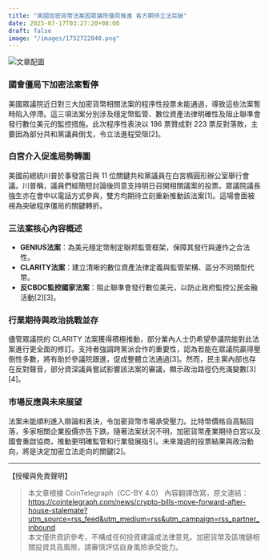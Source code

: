 ```yaml
---
title: "美國加密貨幣法案因眾議院僵局推進 各方期待立法突破"
date: 2025-07-17T03:27:20+08:00
draft: false
image: "/images/1752722840.png"
---
```


![文章配圖](/images/1752722840.png)

### 國會僵局下加密法案暫停
美國眾議院近日對三大加密貨幣相關法案的程序性投票未能通過，導致這些法案暫時陷入停滯。這三項法案分別涉及穩定幣監管、數位資產法律明確性及阻止聯準會發行數位美元的監控措施。此次程序性表決以 196 票贊成對 223 票反對落敗，主要因為部分共和黨議員倒戈，令立法進程受阻[2]。

### 白宮介入促進局勢轉圜
美國前總統川普於事發當日與 11 位關鍵共和黨議員在白宮橢圓形辦公室舉行會議。川普稱，議員們經簡短討論後同意支持明日召開相關議案的投票。眾議院議長強生亦在會中以電話方式參與，雙方均期待立刻重新推動該法案[1]。這場會面被視為突破程序僵局的關鍵轉折。

### 三法案核心內容概述
- **GENIUS法案**：為美元穩定幣制定聯邦監管框架，保障其發行與運作之合法性。
- **CLARITY法案**：建立清晰的數位資產法律定義與監管架構、區分不同類型代幣。
- **反CBDC監控國家法案**：阻止聯準會發行數位美元，以防止政府監控公民金融活動[2][3]。

### 行業期待與政治挑戰並存
儘管眾議院的 CLARITY 法案獲得積極推動，部分業內人士仍希望參議院能對此法案進行更全面的修訂。支持者強調跨黨派合作的重要性，認為若能在眾議院贏得壓倒性多數，將有助於參議院跟進，促成整體立法通過[3]。然而，民主黨內部也存在反對聲音，部分資深議員嘗試影響該法案的審議，顯示政治路徑仍充滿變數[3][4]。

### 市場反應與未來展望
法案未能順利進入辯論和表決，令加密貨幣市場承受壓力。比特幣價格自高點回落，多家相關企業股價亦告下跌。隨著法案狀況不明，加密貨幣產業期待白宮以及國會重啟協商，推動更明確監管和行業發展指引。未來幾週的投票結果與政治動向，將是決定加密立法走向的關鍵[2]。

---

【授權與免責聲明】  
> 本文章根據 CoinTelegraph（CC-BY 4.0） 內容翻譯改寫，原文連結：https://cointelegraph.com/news/crypto-bills-move-forward-after-house-stalemate?utm_source=rss_feed&utm_medium=rss&utm_campaign=rss_partner_inbound  
> 本文僅供資訊參考，不構成任何投資建議或法律意見。加密貨幣及區塊鏈相關投資具高風險，請審慎評估自身風險承受能力。